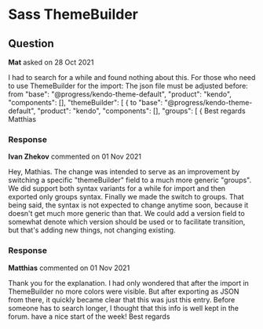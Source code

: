 # Sass ThemeBuilder

## Question

**Mat** asked on 28 Oct 2021

I had to search for a while and found nothing about this. For those who need to use ThemeBuilder for the import: The json file must be adjusted before: from "base": "@progress/kendo-theme-default", "product": "kendo", "components": [], "themeBuilder": [
{ to "base": "@progress/kendo-theme-default", "product": "kendo", "components": [], "groups": [
{ Best regards Matthias

### Response

**Ivan Zhekov** commented on 01 Nov 2021

Hey, Mathias. The change was intended to serve as an improvement by switching a specific "themeBuilder" field to a much more generic "groups". We did support both syntax variants for a while for import and then exported only groups syntax. Finally we made the switch to groups. That being said, the syntax is not expected to change anytime soon, because it doesn't get much more generic than that. We could add a version field to somewhat denote which version should be used or to facilitate transition, but that's adding new things, not changing existing.

### Response

**Matthias** commented on 01 Nov 2021

Thank you for the explanation. I had only wondered that after the import in ThemeBuilder no more colors were visible. But after exporting as JSON from there, it quickly became clear that this was just this entry. Before someone has to search longer, I thought that this info is well kept in the forum. have a nice start of the week! Best regards
